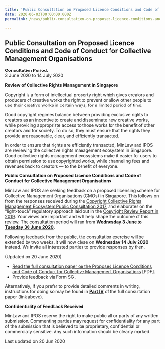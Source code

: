 ```yaml
---
title: 'Public Consultation on Proposed Licence Conditions and Code of Conduct for Collective Management Organisations'
date: 2020-06-03T00:00:00.000Z
permalink: /news/public-consultation-on-proposed-licence-conditions-and-code-of-conduct-for-collective-management-organisations/

---
```



**Public Consultation on Proposed Licence Conditions and Code of Conduct for Collective Management Organisations**
---

**Consultation Period:**  
3 June 2020 to 14 July 2020

**Review of Collective Rights Management in Singapore**

Copyright is a form of intellectual property right which gives creators and producers of creative works the right to prevent or allow other people to use their creative works in certain ways, for a limited period of time.

Good copyright regimes balance between providing exclusive rights to creators as an incentive to create and disseminate new creative works, while providing appropriate access to those works for the benefit of other creators and for society. To do so, they must ensure that the rights they provide are reasonable, clear, and efficiently transacted.

In order to ensure that rights are efficiently transacted, MinLaw and IPOS are reviewing the collective rights management ecosystem in Singapore. Good collective rights management ecosystems make it easier for users to obtain permission to use copyrighted works, while channeling fees and revenues back to creators — to the benefit of everyone.

**Public Consultation on Proposed Licence Conditions and Code of Conduct for Collective Management Organisations**

MinLaw and IPOS are seeking feedback on a proposed licensing scheme for Collective Management Organisations (CMOs) in Singapore. This follows on from the responses received during the [Copyright Collective Rights Management Ecosystem Public Consultation 2017](/files/Copyright-Review-CMO-Consultation-Paper.pdf), and elaborates on the “light-touch” regulatory approach laid out in the [Copyright Review Report in 2019](https://www.mlaw.gov.sg/files/news/press-releases/2019/01/Annex%20A%20-%20Copyright%20Review%20Report%2016%20Jan%202019.pdf). Your views are important and will help shape the outcome of this review. The consultation period will run from **<u>Wednesday 3 June to Tuesday 30 June 2020</u>**.

Following feedback from the public, the consultation exercise will be extended by two weeks. It will now close on **Wednesday 14 July 2020** instead. We invite all interested parties to provide responses by then.

(Updated on 20 June 2020)

-	[Read the full consultation paper on the Proposed Licence Conditions and Code of Conduct for Collective Management Organisations](/files/news/public-consultations/2020/02/CMO_Consultation_Paper_.pdf) [PDF].
-	Provide feedback via [Form SG](https://form.gov.sg/5ed0c8e2e14a9b0011b0ad2c) .

Alternatively, if you prefer to provide detailed comments in writing, instructions for doing so may be found in **<u>Part IV</u>** of the full consultation paper (link above).

**Confidentiality of Feedback Received**
 
MinLaw and IPOS reserve the right to make public all or parts of any written submission. Commenting parties may request for confidentiality for any part of the submission that is believed to be proprietary, confidential or commercially sensitive. Any such information should be clearly marked. 

<p class="right-side-updated">Last updated on 20 Jun 2020</p> 
